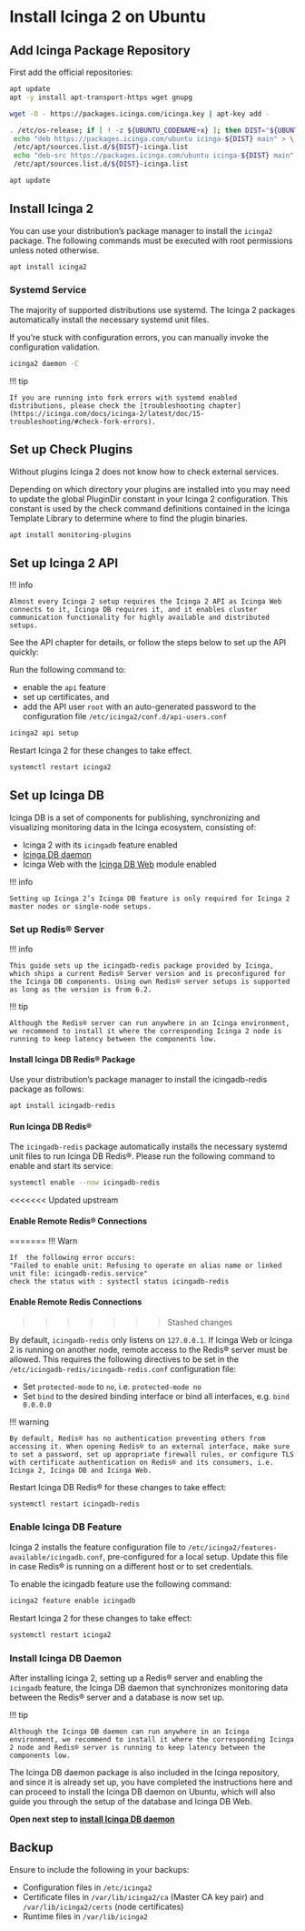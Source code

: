 # Install Icinga 2 on Ubuntu

## Add Icinga Package Repository

First add the official repositories:

```bash
apt update
apt -y install apt-transport-https wget gnupg

wget -O - https://packages.icinga.com/icinga.key | apt-key add -

. /etc/os-release; if [ ! -z ${UBUNTU_CODENAME+x} ]; then DIST="${UBUNTU_CODENAME}"; else DIST="$(lsb_release -c| awk '{print $2}')"; fi; \
 echo "deb https://packages.icinga.com/ubuntu icinga-${DIST} main" > \
 /etc/apt/sources.list.d/${DIST}-icinga.list
 echo "deb-src https://packages.icinga.com/ubuntu icinga-${DIST} main" >> \
 /etc/apt/sources.list.d/${DIST}-icinga.list

apt update
```

## Install Icinga 2

You can use your distribution’s package manager to install the `icinga2` package. The following commands must be executed with root permissions unless noted otherwise.

```bash
apt install icinga2
```

### Systemd Service

The majority of supported distributions use systemd. The Icinga 2 packages automatically install the necessary systemd unit files.

If you’re stuck with configuration errors, you can manually invoke the configuration validation.
    
```bash
icinga2 daemon -C
```

!!! tip

    If you are running into fork errors with systemd enabled distributions, please check the [troubleshooting chapter](https://icinga.com/docs/icinga-2/latest/doc/15-troubleshooting/#check-fork-errors).

## Set up Check Plugins

Without plugins Icinga 2 does not know how to check external services.

Depending on which directory your plugins are installed into you may need to update the global PluginDir constant in your Icinga 2 configuration. This constant is used by the check command definitions contained in the Icinga Template Library to determine where to find the plugin binaries.
    
```bash
apt install monitoring-plugins
```

## Set up Icinga 2 API

!!! info

    Almost every Icinga 2 setup requires the Icinga 2 API as Icinga Web connects to it, Icinga DB requires it, and it enables cluster communication functionality for highly available and distributed setups.

See the API chapter for details, or follow the steps below to set up the API quickly:

Run the following command to:
- enable the `api` feature
- set up certificates, and
- add the API user `root` with an auto-generated password to the configuration file `/etc/icinga2/conf.d/api-users.conf`

```bash
icinga2 api setup
```

Restart Icinga 2 for these changes to take effect.

```bash
systemctl restart icinga2
```

## Set up Icinga DB

Icinga DB is a set of components for publishing, synchronizing and visualizing monitoring data in the Icinga ecosystem, consisting of:

- Icinga 2 with its `icingadb` feature enabled
- [Icinga DB daemon](https://icinga.com/docs/icinga-db/latest/doc/01-About/)
- Icinga Web with the [Icinga DB Web](https://icinga.com/docs/icinga-db-web/latest/) module enabled

!!! info

    Setting up Icinga 2’s Icinga DB feature is only required for Icinga 2 master nodes or single-node setups.

### Set up Redis® Server

!!! info

    This guide sets up the icingadb-redis package provided by Icinga, which ships a current Redis® Server version and is preconfigured for the Icinga DB components. Using own Redis® server setups is supported as long as the version is from 6.2.

!!! tip

    Although the Redis® server can run anywhere in an Icinga environment, we recommend to install it where the corresponding Icinga 2 node is running to keep latency between the components low.

#### Install Icinga DB Redis® Package

Use your distribution’s package manager to install the icingadb-redis package as follows:

```bash
apt install icingadb-redis
```

#### Run Icinga DB Redis®

The `icingadb-redis` package automatically installs the necessary systemd unit files to run Icinga DB Redis®. Please run the following command to enable and start its service:

```bash
systemctl enable --now icingadb-redis
```

<<<<<<< Updated upstream
#### Enable Remote Redis® Connections
=======
!!! Warn

    If  the following error occurs: 
    "Failed to enable unit: Refusing to operate on alias name or linked unit file: icingadb-redis.service"
    check the status with : systectl status icingadb-redis



#### Enable Remote Redis Connections
>>>>>>> Stashed changes

By default, `icingadb-redis` only listens on `127.0.0.1`. If Icinga Web or Icinga 2 is running on another node, remote access to the Redis® server must be allowed. This requires the following directives to be set in the `/etc/icingadb-redis/icingadb-redis.conf` configuration file:

- Set `protected-mode` to `no`, i.e. `protected-mode no`
- Set `bind` to the desired binding interface or bind all interfaces, e.g. `bind 0.0.0.0`

!!! warning

    By default, Redis® has no authentication preventing others from accessing it. When opening Redis® to an external interface, make sure to set a password, set up appropriate firewall rules, or configure TLS with certificate authentication on Redis® and its consumers, i.e. Icinga 2, Icinga DB and Icinga Web.

Restart Icinga DB Redis® for these changes to take effect:

```bash
systemctl restart icingadb-redis
```

### Enable Icinga DB Feature

Icinga 2 installs the feature configuration file to `/etc/icinga2/features-available/icingadb.conf`, pre-configured for a local setup. Update this file in case Redis® is running on a different host or to set credentials.

To enable the icingadb feature use the following command:

```bash
icinga2 feature enable icingadb
```

Restart Icinga 2 for these changes to take effect:

```bash
systemctl restart icinga2
```

### Install Icinga DB Daemon

After installing Icinga 2, setting up a Redis® server and enabling the `icingadb` feature, the Icinga DB daemon that synchronizes monitoring data between the Redis® server and a database is now set up.

!!! tip

    Although the Icinga DB daemon can run anywhere in an Icinga environment, we recommend to install it where the corresponding Icinga 2 node and Redis® server is running to keep latency between the components low.

The Icinga DB daemon package is also included in the Icinga repository, and since it is already set up, you have completed the instructions here and can proceed to install the Icinga DB daemon on Ubuntu, which will also guide you through the setup of the database and Icinga DB Web.

**Open next step to [install Icinga DB daemon](02-icingadb.md)**

## Backup

Ensure to include the following in your backups:

- Configuration files in `/etc/icinga2`
- Certificate files in `/var/lib/icinga2/ca` (Master CA key pair) and `/var/lib/icinga2/certs` (node certificates)
- Runtime files in `/var/lib/icinga2`